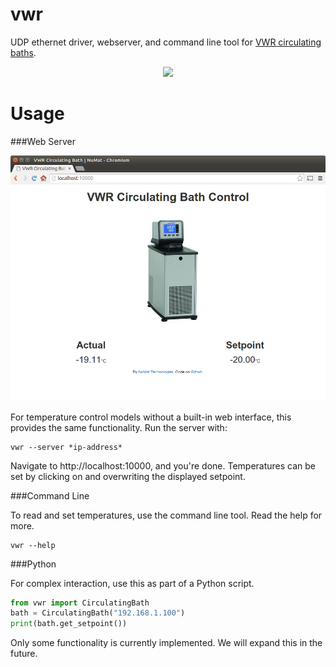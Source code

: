 vwr
===

UDP ethernet driver, webserver, and command line tool for [VWR circulating baths](https://us.vwr.com/store/catalog/product.jsp?catalog_number=89203-002).

<p align="center">
  <img src="https://us.vwr.com/stibo/low_res/std.lang.all/53/83/7545383.jpg" height="400" />
</p>


Usage
=====

###Web Server

![](screenshot.png)

For temperature control models without a built-in web interface, this provides
the same functionality. Run the server with:

```
vwr --server *ip-address*
```

Navigate to http://localhost:10000, and you're done. Temperatures can be set by
clicking on and overwriting the displayed setpoint.

###Command Line

To read and set temperatures, use the command line tool. Read the help for
more.

```
vwr --help
```

###Python

For complex interaction, use this as part of a Python script.

```python
from vwr import CirculatingBath
bath = CirculatingBath("192.168.1.100")
print(bath.get_setpoint())
```

Only some functionality is currently implemented. We will expand this in the
future.
